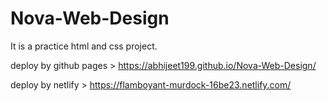 # Nova-Web-Design
It is a practice html and css project.


deploy by github pages > https://abhijeet199.github.io/Nova-Web-Design/

deploy by netlify > https://flamboyant-murdock-16be23.netlify.com/
